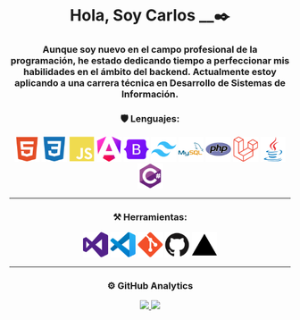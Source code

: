<div id="header" align="center">
  <h1>Hola, Soy Carlos __✒️</h1>
  <h3>Aunque soy nuevo en el campo profesional de la programación, he estado dedicando tiempo a perfeccionar mis habilidades en el ámbito del backend. Actualmente estoy aplicando a una carrera técnica en Desarrollo de Sistemas de Información.</h3>
</div>
<div  align="center">
  <h3>🛡️ Lenguajes:</h3>
      <img src="https://github.com/devicons/devicon/blob/master/icons/html5/html5-plain.svg" title="HTML5" alt="HTML5" width="45" height="45">
      <img src="https://github.com/devicons/devicon/blob/master/icons/css3/css3-plain.svg" title="CSS3" alt="CSS3" width="45" height="45">
      <img src="https://github.com/devicons/devicon/blob/master/icons/javascript/javascript-plain.svg" title="JavaScript" alt="JavaScript" width="45" height="45">
      <img src="https://github.com/devicons/devicon/blob/master/icons/angular/angular-original.svg" title="Angular" alt="Angular" width="45" height="45">
      <img src="https://github.com/devicons/devicon/blob/master/icons/bootstrap/bootstrap-original.svg" title="Bootstrap" alt="Bootstrap" width="45" height="45">
      <img src="https://github.com/devicons/devicon/blob/master/icons/tailwindcss/tailwindcss-original.svg" title="Tailwind" alt="Tailwind" width="45" height="45">
      <img src="https://github.com/devicons/devicon/blob/master/icons/mysql/mysql-original-wordmark.svg" title="Mysql" alt="Mysql" width="45" height="45">
      <img src="https://github.com/devicons/devicon/blob/master/icons/php/php-original.svg" title="PHP" alt="PHP" width="45" height="45">
      <img src="https://github.com/devicons/devicon/blob/master/icons/laravel/laravel-original.svg" title="Laravel" alt="Laravel" width="45" height="45">
      <img src="https://github.com/devicons/devicon/blob/master/icons/java/java-original.svg" title="Java" alt="Java" width="45" height="45">
      <img src="https://github.com/devicons/devicon/blob/master/icons/csharp/csharp-original.svg" title="C#" alt="Csharp" width="45" height="45">
  <hr>
  <h3>⚒ Herramientas:</h3>
  <img src="https://github.com/devicons/devicon/blob/master/icons/visualstudio/visualstudio-plain.svg" title="VisualStudio" alt="VisualStudio" width="45" height="45">
  <img src="https://github.com/devicons/devicon/blob/master/icons/vscode/vscode-original.svg" title="VSCode" alt="VSCode" width="45" height="45">
  <img src="https://github.com/devicons/devicon/blob/master/icons/git/git-original.svg" title="git" alt="Git" width="45" height="45">
  <img src="https://github.com/devicons/devicon/blob/master/icons/github/github-original.svg" title="Github" alt="github" width="45" height="45">
  <img src="https://github.com/devicons/devicon/blob/master/icons/vercel/vercel-original.svg" title="Vercel" alt="vercel" width="45" height="45"">
   <hr>
  <h3>⚙️ GitHub Analytics</h3>
<p align="center">
<a href="https://github.com/ArisGuimera">
  <img height="180em" src="https://github-readme-stats-eight-theta.vercel.app/api?username=CarlosCatari&show_icons=true&theme=algolia&include_all_commits=true&count_private=true"/>
  <img height="180em" src="https://github-readme-stats-eight-theta.vercel.app/api/top-langs/?username=CarlosCatari&layout=compact&langs_count=8&theme=algolia"/>
</a>
</p>
</div>


